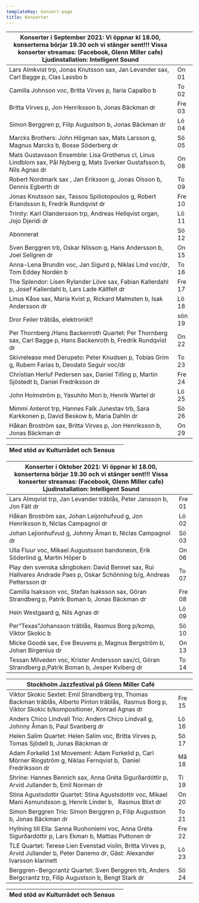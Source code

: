 ```yaml
---
templateKey: konsert-page
title: Konserter
---
```



| Konserter i September 2021: Vi öppnar kl 18.00, konserterna börjar 19.30 och vi stänger sent!!!  Vissa konserter streamas: (Facebook, Glenn Miller cafe) Ljudinstallation: Intelligent Sound |        |
| -------------------------------------------------------------------------------------------------------------------------------------------------------------------------------------------- | ------ |
| Lars Almkvist trp, Jonas Knutsson sax, Jan Levander sax, Carl Bagge p, Clas Lassbo b                                                                                                         | On 01  |
| Camilla Johnson voc, Britta Virves p, Ilaria Capalbo b                                                                                                                                       | To 02  |
| Britta Virves p, Jon Henriksson b, Jonas Bäckman dr                                                                                                                                          | Fre 03 |
| Simon Berggren p, Filip Augustson b, Jonas Bäckman dr                                                                                                                                        | Lö 04  |
| Marcks Brothers: John Högman sax, Mats Larsson g, Magnus Marcks b, Bosse Söderberg dr                                                                                                        | Sö 05  |
| Mats Gustavsson Ensemble: Lisa Grotherus cl,  Linus Lindblom sax, Pål Nyberg g, Mats Sverker Gustafsson  b, Nils Agnas dr                                                                    | On 08  |
| Robert Nordmark sax , Jan Eriksson g, Jonas Olsson b, Dennis Egberth dr                                                                                                                      | To 09  |
| Jonas Knutsson sax, Tassos Spiliotopoulos g, Robert Erlandsson b, Fredrik Rundqvist dr                                                                                                       | Fre 10 |
| Trinity: Karl Olandersson trp, Andreas Hellqvist organ, Jojo Djeridi dr                                                                                                                      | Lö 11  |
| Abonnerat                                                                                                                                                                                    | Sö 12  |
| Sven Berggren trb, Oskar Nilsson g, Hans Andersson b, Joel Sellgren dr                                                                                                                       | On 15  |
| Anna-Lena Brundin voc, Jan Sigurd p, Niklas Lind voc/dr, Tom Eddey Nordén b                                                                                                                  | To 16  |
| The Splendor: Lisen Rylander Löve sax, Fabian Kallerdahl p, Josef Kallerdahl b, Lars Lade Källfelt dr                                                                                        | Fre 17 |
| Linus Kåse sax, Maria Kvist p, Rickard Malmsten b, Isak Andersson dr                                                                                                                         | Lö 18  |
| Dror Feiler träblås, elektronik!!                                                                                                                                                            | sön 19 |
| Per Thornberg /Hans Backenroth Quartet: Per Thornberg sax, Carl Bagge p, Hans Backenroth b, Fredrik Rundqvist dr                                                                             | On 22  |
| Skivrelease med Derupeto: Peter Knudsen p, Tobias Grim g, Rubem Farias b, Deodato Seguir voc/dr                                                                                              | To 23  |
| Christian Herluf Pedersen sax, Daniel Tilling p, Martin Sjöstedt b,  Daniel Fredriksson dr                                                                                                   | Fre 24 |
| John Holmström p, Yasuhito Mori b, Henrik Wartel dr                                                                                                                                          | Lö 25  |
| Mimmi Anterot trp, Hannes Falk Junestav trb, Sara Karkkonen p, David Beskow b, Maria Dahlin dr                                                                                               | Sö 26  |
| Håkan Broström sax, Britta Virves p, Jon Henriksson b, Jonas Bäckman dr                                                                                                                      | On 29  |

| Med stöd av Kulturrådet och Sensus |     |
| ---------------------------------- | --- |

| Konserter i Oktober 2021: Vi öppnar kl 18.00, konserterna börjar 19.30 och vi stänger sent!!!  Vissa konserter streamas: (Facebook, Glenn Miller cafe) Ljudinstallation: Intelligent Sound |        |
| ------------------------------------------------------------------------------------------------------------------------------------------------------------------------------------------ | ------ |
| Lars Almqvist trp, Jan Levander träblås, Peter Jansson b, Jon Fält dr                                                                                                                      | Fre 01 |
| Håkan Broström sax, Johan Leijonhufvud g, Jon Henriksson b, Niclas Campagnol dr                                                                                                            | Lö 02  |
| Johan Lejionhufvud g, Johnny Åman b, Niclas Campagnol dr                                                                                                                                   | Sö 03  |
| Ulla Fluur voc, Mikael Augustsson bandoneon, Erik Söderlind g, Martin Höper b                                                                                                              | On 06  |
| Play den svenska sångboken: David Bennet sax, Rui Hallvares Andrade Paes p, Oskar Schönning b/g, Andreas Pettersson dr                                                                     | To 07  |
| Camilla Isaksson voc, Stefan Isaksson sax, Göran Strandberg p, Patrik Boman b, Jonas Bäckman dr                                                                                            | Fre 08 |
| Hein Westgaard g, Nils Agnas dr                                                                                                                                                            | Lö 09  |
| Per”Texas”Johansson träblås, Rasmus Borg p/komp, Viktor Skokic b                                                                                                                           | Sö 10  |
| Micke Goodé sax, Eve Beuvens p, Magnus Bergström b, Johan Birgenius dr                                                                                                                     | On 13  |
| Tessan Milveden voc, Krister Andersson sax/cl, Göran Strandberg p,Patrik Boman b, Jesper Kviberg dr                                                                                                                          | To 14  |

| Stockholm Jazzfestival på Glenn Miller Café |     |
| ---------------------------------- | --- |
|Viktor Skokic Sextet: Emil Strandberg trp, Thomas Backman träblås, Alberto Pinton träblås,  Rasmus Borg  p, Viktor Skokic b/kompositioner, Konrad Agnas dr |Fre 15|
|Anders Chico Lindvall Trio: Anders Chico Lindvall g, Johnny Åman b, Paul Svanberg dr|Lö 16 |
|Helen Salim Quartet: Helen Salim voc, Britta Virves p, Tomas Sjödell b, Jonas Bäckman dr|Sö 17|
|Adam Forkelid  1st Movement: Adam Forkelid p, Carl Mörner Ringström g, Niklas Fernqvist b,  Daniel Fredriksson dr|Må 18|
|Shrine: Hannes Bennich sax, Anna Gréta Sigurðardóttir p,  Arvid Jullander b, Emil Norman dr|Ti 19|
|Stina Agustsdottir Quartet: Stina Agustsdottir voc, Mikael Mani Asmundsson g, Henrik Linder b,  	Rasmus Blixt dr|On 20|
|Simon Berggren Trio: Simon Berggren p, Filip Augustson b, Jonas Bäckman dr|To 21|
|Hyllning till Ella: Sanna Ruohoniemi voc, Anna Gréta Sigurðardóttir p, Lars Ekman b, Mattias Puttonen dr|Fre 22|
|TLE Quartet: Terese Lien Evenstad violin, Britta Virves p, Arvid Jullander b, Peter Danemo dr, Gäst: Alexander Ivarsson klarinett|Lö 23|
|Berggren-Bergcrantz Quartet: Sven Berggren trb, Anders Bergcrantz trp, Filip Augustson b, Bengt Stark dr|Sö 24|

| Med stöd av Kulturrådet och Sensus |     |
| ---------------------------------- | --- |











    











